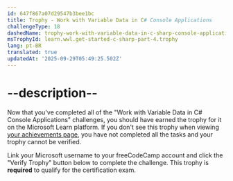 ```yaml
---
id: 647f867a07d29547b3bee1bc
title: Trophy - Work with Variable Data in C# Console Applications
challengeType: 18
dashedName: trophy-work-with-variable-data-in-c-sharp-console-applications
msTrophyId: learn.wwl.get-started-c-sharp-part-4.trophy
lang: pt-BR
translated: true
updatedAt: '2025-09-29T05:49:25.502Z'
---
```


# --description--

Now that you've completed all of the "Work with Variable Data in C# Console Applications" challenges, you should have earned the trophy for it on the Microsoft Learn platform. If you don't see this trophy when viewing <a href="https://learn.microsoft.com/users/me/achievements#trophies-section" target="_blank" rel="noreferrer">your achievements page</a>, you have not completed all the tasks and your trophy cannot be verified.

Link your Microsoft username to your freeCodeCamp account and click the "Verify Trophy" button below to complete the challenge. This trophy is **required** to qualify for the certification exam.
